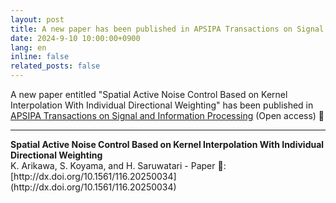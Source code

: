 ```yaml
---
layout: post
title: A new paper has been published in APSIPA Transactions on Signal and Information Processing 🎉 
date: 2024-9-10 10:00:00+0900
lang: en
inline: false
related_posts: false
---
```


A new paper entitled "Spatial Active Noise Control Based on Kernel Interpolation With Individual Directional Weighting" has been published in [APSIPA Transactions on Signal and Information Processing](https://www.nowpublishers.com/SIP) (Open access) 🎉 

***

<div style="font-weight:bolder">Spatial Active Noise Control Based on Kernel Interpolation With Individual Directional Weighting</div>
K. Arikawa, S. Koyama, and H. Saruwatari
- Paper 📝: [http://dx.doi.org/10.1561/116.20250034](http://dx.doi.org/10.1561/116.20250034)
